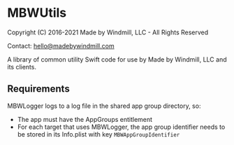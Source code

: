 # MBWUtils

Copyright (C) 2016-2021 Made by Windmill, LLC - All Rights Reserved

Contact: <hello@madebywindmill.com>

A library of common utility Swift code for use by Made by Windmill, LLC and its clients.

## Requirements

MBWLogger logs to a log file in the shared app group directory, so:

* The app must have the AppGroups entitlement
* For each target that uses MBWLogger, the app group identifier needs to be stored in its Info.plist with key `MBWAppGroupIdentifier` 

